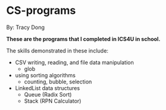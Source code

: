 # CS-programs
By: Tracy Dong

**These are the programs that I completed in ICS4U in school.**

The skills demonstrated in these include:
- CSV writing, reading, and file data manipulation
  - glob
- using sorting algorithms
  - counting, bubble, selection
- LinkedList data structures
  - Queue (Radix Sort)
  - Stack (RPN Calculator)

